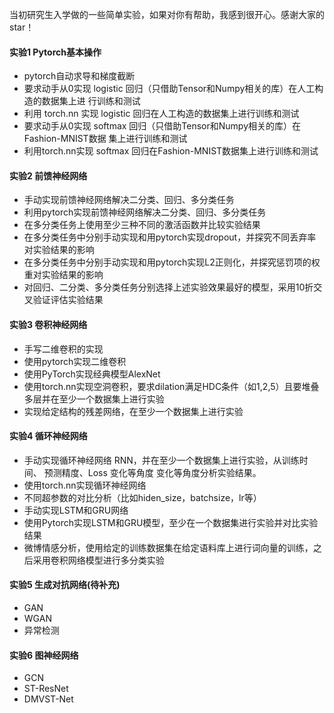 当初研究生入学做的一些简单实验，如果对你有帮助，我感到很开心。感谢大家的star！

#### 实验1 Pytorch基本操作

* pytorch自动求导和梯度截断
* 要求动手从0实现 logistic 回归（只借助Tensor和Numpy相关的库）在人工构造的数据集上进 行训练和测试
* 利用 torch.nn 实现 logistic 回归在人工构造的数据集上进行训练和测试
* 要求动手从0实现 softmax 回归（只借助Tensor和Numpy相关的库）在Fashion-MNIST数据 集上进行训练和测试
* 利用torch.nn实现 softmax 回归在Fashion-MNIST数据集上进行训练和测试

#### 实验2 前馈神经网络

* 手动实现前馈神经网络解决二分类、回归、多分类任务
* 利用pytorch实现前馈神经网络解决二分类、回归、多分类任务
* 在多分类任务上使用至少三种不同的激活函数并比较实验结果
* 在多分类任务中分别手动实现和用pytorch实现dropout，并探究不同丢弃率对实验结果的影响
* 在多分类任务中分别手动实现和用pytorch实现L2正则化，并探究惩罚项的权重对实验结果的影响
* 对回归、二分类、多分类任务分别选择上述实验效果最好的模型，采用10折交叉验证评估实验结果

#### 实验3 卷积神经网络

* 手写二维卷积的实现
* 使用pytorch实现二维卷积
* 使用PyTorch实现经典模型AlexNet
* 使用torch.nn实现空洞卷积，要求dilation满足HDC条件（如1,2,5）且要堆叠多层并在至少一个数据集上进行实验
* 实现给定结构的残差网络，在至少一个数据集上进行实验

#### 实验4 循环神经网络

* 手动实现循环神经网络 RNN，并在至少一个数据集上进行实验，从训练时间、 预测精度、Loss 变化等角度 变化等角度分析实验结果。
* 使用torch.nn实现循环神经网络
* 不同超参数的对比分析（比如hiden_size，batchsize，lr等）
* 手动实现LSTM和GRU网络
* 使用Pytorch实现LSTM和GRU模型，至少在一个数据集进行实验并对比实验结果
* 微博情感分析，使用给定的训练数据集在给定语料库上进行词向量的训练，之后采用卷积网络模型进行多分类实验

#### 实验5 生成对抗网络(待补充)

* GAN
* WGAN
* 异常检测

#### 实验6 图神经网络

* GCN
* ST-ResNet
* DMVST-Net
